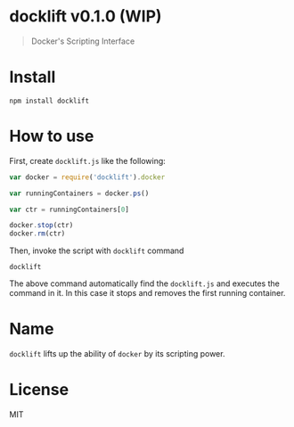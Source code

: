 # docklift v0.1.0 (WIP)

> Docker's Scripting Interface

# Install

    npm install docklift

# How to use

First, create `docklift.js` like the following:

```js
var docker = require('docklift').docker

var runningContainers = docker.ps()

var ctr = runningContainers[0]

docker.stop(ctr)
docker.rm(ctr)
```

Then, invoke the script with `docklift` command

    docklift

The above command automatically find the `docklift.js` and executes the command in it. In this case it stops and removes the first running container.

# Name

`docklift` lifts up the ability of `docker` by its scripting power.

# License

MIT
